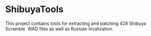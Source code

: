 # ShibuyaTools

This project contains tools for extracting and patching 428 Shibuya Scramble .WAD files as well as Russian localization.
